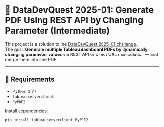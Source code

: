 # 🧠 DataDevQuest 2025-01: Generate PDF Using REST API by Changing Parameter (Intermediate)

This project is a solution to the [DataDevQuest 2025-01 challenge](https://datadevquest.com/ddq2025-01-generate-pdf-using-rest-api-by-changing-parameter-intermediate/).  
The goal: **Generate multiple Tableau dashboard PDFs by dynamically changing parameter values** via REST API or direct URL manipulation — and merge them into one PDF.

---

## 🧰 Requirements

- Python 3.7+
- `tableauserverclient`
- `PyPDF2`

Install dependencies:

```bash
pip install tableauserverclient PyPDF2
